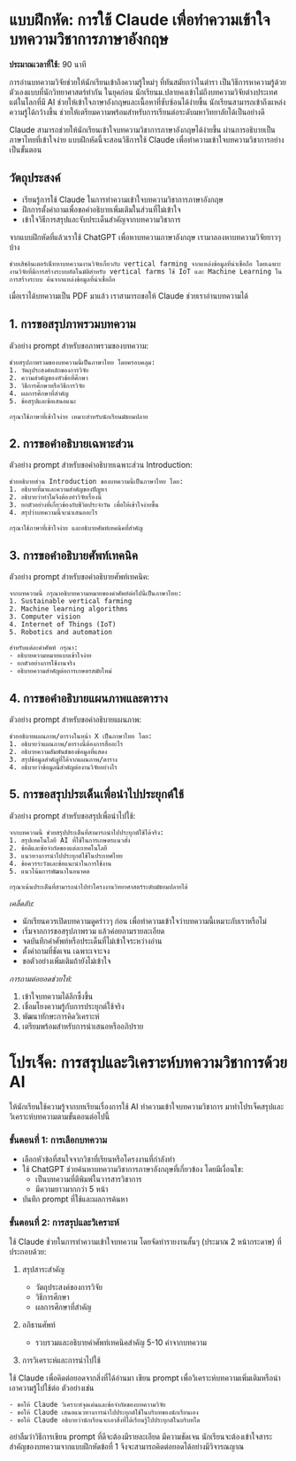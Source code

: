 # แบบฝึกหัด: การใช้ Claude เพื่อทำความเข้าใจบทความวิชาการภาษาอังกฤษ

**ประมาณเวลาที่ใช้:** 90 นาที

การอ่านบทความวิจัยช่วยให้นักเรียนเข้าถึงความรู้ใหม่ๆ ที่ทันสมัยกว่าในตำรา เป็นวิธีการหาความรู้ด้วยตัวเองแบบที่นักวิทยาศาสตร์ทำกัน ในยุคก่อน นักเรียนม.ปลายคงเข้าไม่ถึงบทความวิจัยต่างประเทศ แต่ในโลกที่มี AI ช่วยให้เข้าใจภาษาอังกฤษและเนื้อหาที่ซับซ้อนได้ง่ายขึ้น นักเรียนสามารถเข้าถึงแหล่งความรู้ได้กว้างขึ้น ช่วยให้เตรียมความพร้อมสำหรับการเรียนต่อระดับมหาวิทยาลัยได้เป็นอย่างดี

Claude สามารถช่วยให้นักเรียนเข้าใจบทความวิชาการภาษาอังกฤษได้ง่ายขึ้น ผ่านการอธิบายเป็นภาษาไทยที่เข้าใจง่าย แบบฝึกหัดนี้จะสอนวิธีการใช้ Claude เพื่อทำความเข้าใจบทความวิชาการอย่างเป็นขั้นตอน

## วัตถุประสงค์
- เรียนรู้การใช้ Claude ในการทำความเข้าใจบทความวิชาการภาษาอังกฤษ
- ฝึกการตั้งคำถามเพื่อขอคำอธิบายเพิ่มเติมในส่วนที่ไม่เข้าใจ
- เข้าใจวิธีการสรุปและจับประเด็นสำคัญจากบทความวิชาการ

จากแบบฝึกหัดที่แล้วเราใช้ ChatGPT เพื่อหาบทความภาษาอังกฤษ เรามาลองหาบทความวิจัยยาวๆ บ้าง

```
ช่วยเสิชอินเตอร์เน็ทหาบทความงานวิจัยเกี่ยวกับ vertical farming จากแหล่งข้อมูลที่น่าเชื่อถือ โดยเฉพาะงานวิจัยที่มีการสร้างระบบอัตโนมัติสำหรับ vertical farms ใช้ IoT และ Machine Learning ในการสร้างระบบ ค้นจากแหล่งข้อมูลที่น่าเชื่อถือ
```

เมื่อเราได้บทความเป็น PDF มาแล้ว เราสามารถขอให้ Claude ช่วยเราอ่านบทความได้ 

## 1. การขอสรุปภาพรวมบทความ

ตัวอย่าง prompt สำหรับขอภาพรวมของบทความ:
```
ช่วยสรุปภาพรวมของบทความนี้เป็นภาษาไทย โดยครอบคลุม:
1. วัตถุประสงค์หลักของการวิจัย
2. ความสำคัญของหัวข้อที่ศึกษา
3. วิธีการศึกษาหรือวิธีการวิจัย
4. ผลการศึกษาที่สำคัญ
5. ข้อสรุปและข้อเสนอแนะ

กรุณาใช้ภาษาที่เข้าใจง่าย เหมาะสำหรับนักเรียนมัธยมปลาย
```

## 2. การขอคำอธิบายเฉพาะส่วน

ตัวอย่าง prompt สำหรับขอคำอธิบายเฉพาะส่วน Introduction:
```
ช่วยอธิบายส่วน Introduction ของบทความนี้เป็นภาษาไทย โดย:
1. อธิบายที่มาและความสำคัญของปัญหา
2. อธิบายว่าทำไมจึงต้องทำวิจัยเรื่องนี้
3. ยกตัวอย่างที่เกี่ยวข้องกับชีวิตประจำวัน เพื่อให้เข้าใจง่ายขึ้น
4. สรุปว่าบทความนี้จะนำเสนออะไร

กรุณาใช้ภาษาที่เข้าใจง่าย และอธิบายศัพท์เทคนิคที่สำคัญ
```

## 3. การขอคำอธิบายศัพท์เทคนิค

ตัวอย่าง prompt สำหรับขอคำอธิบายศัพท์เทคนิค:
```
จากบทความนี้ กรุณาอธิบายความหมายของคำศัพท์ต่อไปนี้เป็นภาษาไทย:
1. Sustainable vertical farming
2. Machine learning algorithms
3. Computer vision
4. Internet of Things (IoT)
5. Robotics and automation

สำหรับแต่ละคำศัพท์ กรุณา:
- อธิบายความหมายแบบเข้าใจง่าย
- ยกตัวอย่างการใช้งานจริง
- อธิบายความสำคัญต่อการเกษตรสมัยใหม่
```

## 4. การขอคำอธิบายแผนภาพและตาราง

ตัวอย่าง prompt สำหรับขอคำอธิบายแผนภาพ:
```
ช่วยอธิบายแผนภาพ/ตารางในหน้า X เป็นภาษาไทย โดย:
1. อธิบายว่าแผนภาพ/ตารางนี้ต้องการสื่ออะไร
2. อธิบายความสัมพันธ์ของข้อมูลที่แสดง
3. สรุปข้อมูลสำคัญที่ได้จากแผนภาพ/ตาราง
4. อธิบายว่าข้อมูลนี้สำคัญต่องานวิจัยอย่างไร
```

## 5. การขอสรุปประเด็นเพื่อนำไปประยุกต์ใช้

ตัวอย่าง prompt สำหรับขอสรุปเพื่อนำไปใช้:
```
จากบทความนี้ ช่วยสรุปประเด็นที่สามารถนำไปประยุกต์ใช้ได้จริง:
1. สรุปเทคโนโลยี AI ที่ใช้ในการเกษตรแนวตั้ง
2. ข้อดีและข้อจำกัดของแต่ละเทคโนโลยี
3. แนวทางการนำไปประยุกต์ใช้ในประเทศไทย
4. ข้อควรระวังและข้อแนะนำในการใช้งาน
5. แนวโน้มการพัฒนาในอนาคต

กรุณาเน้นประเด็นที่สามารถนำไปทำโครงงานวิทยาศาสตร์ระดับมัธยมปลายได้
```

*เคล็ดลับ:*

- นักเรียนควรเปิดบทความดูคร่าวๆ ก่อน เพื่อทำความเข้าใจว่าบทความนี้เหมาะกับเราหรือไม่
- เริ่มจากการขอสรุปภาพรวม แล้วค่อยถามรายละเอียด
- จดบันทึกคำศัพท์หรือประเด็นที่ไม่เข้าใจระหว่างอ่าน
- ตั้งคำถามที่ชัดเจน เฉพาะเจาะจง
- ขอตัวอย่างเพิ่มเติมถ้ายังไม่เข้าใจ

*การถามต่อยอดช่วยให้:*

1. เข้าใจบทความได้ลึกซึ้งขึ้น
2. เชื่อมโยงความรู้กับการประยุกต์ใช้จริง
3. พัฒนาทักษะการคิดวิเคราะห์
4. เตรียมพร้อมสำหรับการนำเสนอหรืออภิปราย

# โปรเจ็ค: การสรุปและวิเคราะห์บทความวิชาการด้วย AI

ให้นักเรียนใช้ความรู้จากบทเรียนเรื่องการใช้ AI ทำความเข้าใจบทความวิชาการ มาทำโปรเจ็คสรุปและวิเคราะห์บทความตามขั้นตอนต่อไปนี้

### ขั้นตอนที่ 1: การเลือกบทความ

- เลือกหัวข้อที่สนใจจากวิชาที่เรียนหรือโครงงานที่กำลังทำ
- ใช้ ChatGPT ช่วยค้นหาบทความวิชาการภาษาอังกฤษที่เกี่ยวข้อง โดยมีเงื่อนไข:
    - เป็นบทความที่ตีพิมพ์ในวารสารวิชาการ
    - มีความยาวมากกว่า 5 หน้า
- บันทึก prompt ที่ใช้และผลการค้นหา

### ขั้นตอนที่ 2: การสรุปและวิเคราะห์
ใช้ Claude ช่วยในการทำความเข้าใจบทความ โดยจัดทำรายงานสั้นๆ (ประมาณ 2 หน้ากระดาษ) ที่ประกอบด้วย:

1. สรุปสาระสำคัญ

    - วัตถุประสงค์ของการวิจัย
    - วิธีการศึกษา
    - ผลการศึกษาที่สำคัญ

2. อภิธานศัพท์

    - รวบรวมและอธิบายคำศัพท์เทคนิคสำคัญ 5-10 คำจากบทความ

3. การวิเคราะห์และการนำไปใช้

ใช้ Claude เพื่อคิดต่อยอดจากสิ่งที่ได้อ่านมา เขียน prompt เพื่อวิเคราะห์บทความเพิ่มเติมหรือนำเอาความรู้ไปใช้ต่อ ตัวอย่างเช่น

    - ขอให้ Claude วิเคราะห์จุดเด่นและข้อจำกัดของบทความวิจัย
    - ขอให้ Claude เสนอแนวทางการนำไปประยุกต์ใช้ในบริบทของนักเรียนเอง
    - ขอให้ Claude อธิบายว่านักเรียนจะเอาสิ่งที่ได้เรียนรู้ไปประยุกต์ในบริบทใด

อย่าลืมว่าวิธีการเขียน prompt ที่ดีจะต้องมีรายละเอียด มีความชัดเจน นักเรียนจะต้องเข้าใจสาระสำคัญของบทความจากแบบฝึกหัดข้อที่ 1 จึงจะสามารถคิดต่อยอดได้อย่างมีวิจารณญาณ
